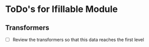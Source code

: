 # ToDo's for Ifillable Module

## Transformers
- [ ] Review the transformers so that this data reaches the first level
